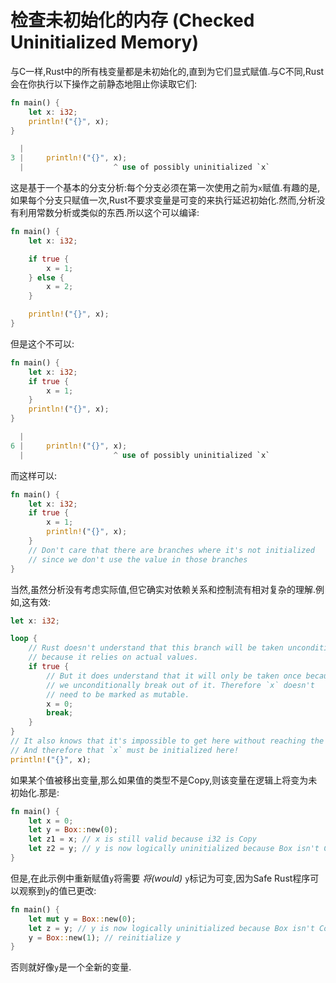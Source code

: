 # 检查未初始化的内存 (Checked Uninitialized Memory)

与C一样,Rust中的所有栈变量都是未初始化的,直到为它们显式赋值.与C不同,Rust会在你执行以下操作之前静态地阻止你读取它们:

```Rust
fn main() {
    let x: i32;
    println!("{}", x);
}
```

```Rust
  |
3 |     println!("{}", x);
  |                    ^ use of possibly uninitialized `x`
```

这是基于一个基本的分支分析:每个分支必须在第一次使用之前为`x`赋值.有趣的是,如果每个分支只赋值一次,Rust不要求变量是可变的来执行延迟初始化.然而,分析没有利用常数分析或类似的东西.所以这个可以编译:

```Rust
fn main() {
    let x: i32;

    if true {
        x = 1;
    } else {
        x = 2;
    }

    println!("{}", x);
}
```

但是这个不可以:

```Rust
fn main() {
    let x: i32;
    if true {
        x = 1;
    }
    println!("{}", x);
}
```

```Rust
  |
6 |     println!("{}", x);
  |                    ^ use of possibly uninitialized `x`
```

而这样可以:

```Rust
fn main() {
    let x: i32;
    if true {
        x = 1;
        println!("{}", x);
    }
    // Don't care that there are branches where it's not initialized
    // since we don't use the value in those branches
}
```

当然,虽然分析没有考虑实际值,但它确实对依赖关系和控制流有相对复杂的理解.例如,这有效:

```Rust
let x: i32;

loop {
    // Rust doesn't understand that this branch will be taken unconditionally,
    // because it relies on actual values.
    if true {
        // But it does understand that it will only be taken once because
        // we unconditionally break out of it. Therefore `x` doesn't
        // need to be marked as mutable.
        x = 0;
        break;
    }
}
// It also knows that it's impossible to get here without reaching the break.
// And therefore that `x` must be initialized here!
println!("{}", x);
```

如果某个值被移出变量,那么如果值的类型不是Copy,则该变量在逻辑上将变为未初始化.那是:

```Rust
fn main() {
    let x = 0;
    let y = Box::new(0);
    let z1 = x; // x is still valid because i32 is Copy
    let z2 = y; // y is now logically uninitialized because Box isn't Copy
}
```

但是,在此示例中重新赋值`y`将需要 *将(would)* `y`标记为可变,因为Safe Rust程序可以观察到`y`的值已更改:

```Rust
fn main() {
    let mut y = Box::new(0);
    let z = y; // y is now logically uninitialized because Box isn't Copy
    y = Box::new(1); // reinitialize y
}
```

否则就好像`y`是一个全新的变量.
